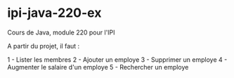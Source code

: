 # ipi-java-220-ex
Cours de Java, module 220 pour l'IPI

A partir du projet, il faut :

1 - Lister les membres
2 - Ajouter un employe
3 - Supprimer un employe
4 - Augmenter le salaire d'un employe
5 - Rechercher un employe
